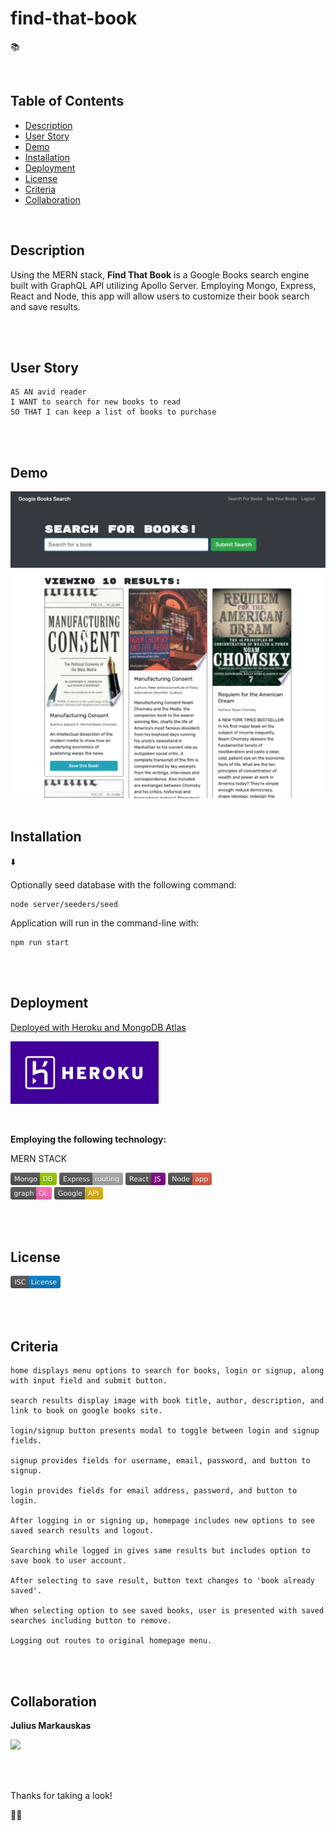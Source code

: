 # find-that-book

📚

<br />

## Table of Contents

- [Description](#description)
- [User Story](#user-story)
- [Demo](#demo)
- [Installation](#installation)
- [Deployment](#deployment)
- [License](#license)
- [Criteria](#criteria)
- [Collaboration](#collaboration)

<br />

## Description

Using the MERN stack, **Find That Book** is a Google Books search engine built with GraphQL API utilizing Apollo Server. Employing Mongo, Express, React and Node, this app will allow users to customize their book search and save results.

<br />
<br />

## User Story

```
AS AN avid reader
I WANT to search for new books to read
SO THAT I can keep a list of books to purchase
```

<br />
<br />

## Demo

<img width="1200" src="./assets/demo/screenshot.png">

<br />
<br />

## Installation

⬇️

Optionally seed database with the following command:

```
node server/seeders/seed
```

Application will run in the command-line with:

```
npm run start
```

<br />
<br />

## Deployment

[Deployed with Heroku and MongoDB Atlas](https://coding-boot-camp.github.io/full-stack/mongodb/deploy-with-heroku-and-mongodb-atlas)

[<img src="./assets/images/heroku.png" height="100px">](https://.../)

<br />

**Employing the following technology:**

MERN STACK

[<img src="./assets/images/mongodb.svg" height="20px">](https://www.mongodb.com/) [<img src="./assets/images/express.svg" height="20px">](https://expressjs.com/) [<img src="./assets/images/react.svg" height="20px">](https://reactjs.org/) [<img src="./assets/images/node.svg" height="20px">](https://nodejs.org/en/)  
[<img src="./assets/images/graphql.svg" height="20px">](https://graphql.org/) [<img src="./assets/images/google.svg" height="20px">](https://developers.google.com/books)

<br />
<br />

## License

[<img src="./assets/images/isc.svg" height="20px">](https://choosealicense.com/licenses/isc/)

<br />
<br />

## Criteria

```
home displays menu options to search for books, login or signup, along with input field and submit button.

search results display image with book title, author, description, and link to book on google books site.

login/signup button presents modal to toggle between login and signup fields.

signup provides fields for username, email, password, and button to signup.

login provides fields for email address, password, and button to login.

After logging in or signing up, homepage includes new options to see saved search results and logout.

Searching while logged in gives same results but includes option to save book to user account.

After selecting to save result, button text changes to 'book already saved'.

When selecting option to see saved books, user is presented with saved searches including button to remove.

Logging out routes to original homepage menu.
```

<br />
<br />

## Collaboration

**Julius Markauskas**

<a href="https://github.com/Juliusm9791"><img src="https://avatars.githubusercontent.com/u/88810468?v=4" width="50px"/></a>

<br />
<br />

Thanks for taking a look!

👩‍🏫
